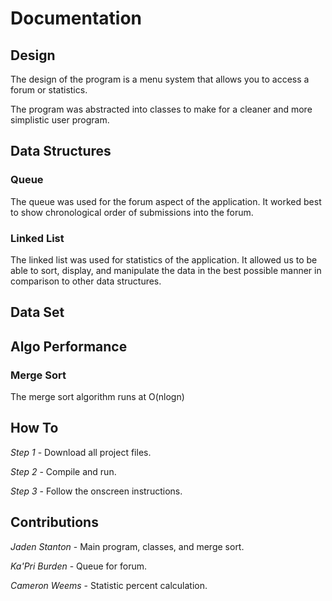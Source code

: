 # Documentation

## Design
The design of the program is a menu system that allows you to access a forum or statistics.

The program was abstracted into classes to make for a cleaner and more simplistic user program.

## Data Structures
### Queue
The queue was used for the forum aspect of the application. It worked best to show chronological order of submissions into the forum.

### Linked List  
The linked list was used for statistics of the application. It allowed us to be able to sort, display, and manipulate the data in the best possible manner in comparison to other data structures.

## Data Set

## Algo Performance
### Merge Sort
The merge sort algorithm runs at O(nlogn)

## How To
*Step 1* - 
Download all project files.

*Step 2* - 
Compile and run.

*Step 3* - 
Follow the onscreen instructions.

## Contributions
*Jaden Stanton* - Main program, classes, and merge sort.

*Ka'Pri Burden* - Queue for forum.

*Cameron Weems* - Statistic percent calculation.
